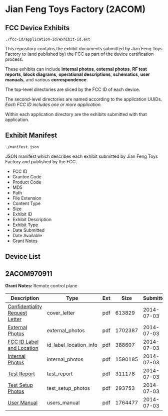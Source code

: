 # Jian Feng Toys Factory (2ACOM)
## FCC Device Exhibits

```
./fcc-id/application-id/exhibit-id.ext
```

This repository contains the exhibit documents submitted by Jian Feng Toys Factory to (and published by) the FCC as part of the device certification process.

These exhibits can include **internal photos**, **external photos**, **RF test reports**, **block diagrams**, **operational descriptions**, **schematics**, **user manuals**, and various **correspondence**.

The top-level directories are sliced by the FCC ID of each device.

The second-level directories are named according to the application UUIDs. *Each FCC ID includes one or more application.*

Within each application directory are the exhibits submitted with that application. 

## Exhibit Manifest

```
./manifest.json
```

JSON manifest which describes each exhibit submitted by Jian Feng Toys Factory and published by the FCC.

- FCC ID
- Grantee Code
- Product Code
- MD5
- Path
- File Extension
- Content Type
- Size
- Exhibit ID
- Exhibit Description
- Exhibit Type
- Date Submitted
- Date Available
- Grant Notes

## Device List
## 2ACOM970911
**Grant Notes:** Remote control plane

| Description | Type | Ext | Size | Submitted | Available |
| ----------- | ---- | --- | ---- | --------- | --------- |
| [Confidentiality Request Letter](2ACOM970911/eb824870d451ee7e117b4dc504011860/2314340.pdf) | cover_letter | pdf | 613829 | 2014-07-03 | 2014-07-03 |
| [External Photos](2ACOM970911/eb824870d451ee7e117b4dc504011860/2314341.pdf) | external_photos | pdf | 1702387 | 2014-07-03 | 2014-07-03 |
| [FCC ID Label and Location](2ACOM970911/eb824870d451ee7e117b4dc504011860/2314343.pdf) | id_label_location_info | pdf | 388607 | 2014-07-03 | 2014-07-03 |
| [Internal Photos](2ACOM970911/eb824870d451ee7e117b4dc504011860/2314342.pdf) | internal_photos | pdf | 1590185 | 2014-07-03 | 2014-07-03 |
| [Test Report](2ACOM970911/eb824870d451ee7e117b4dc504011860/2314344.pdf) | test_report | pdf | 311178 | 2014-07-03 | 2014-07-03 |
| [Test Setup Photos](2ACOM970911/eb824870d451ee7e117b4dc504011860/2314345.pdf) | test_setup_photos | pdf | 293753 | 2014-07-03 | 2014-07-03 |
| [User Manual](2ACOM970911/eb824870d451ee7e117b4dc504011860/2314346.pdf) | users_manual | pdf | 1764477 | 2014-07-03 | 2014-07-03 |
